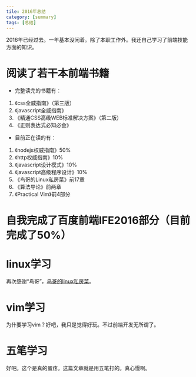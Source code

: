 ```yaml
---
tile: 2016年总结
category: [summary]
tags: [总结]
---
```


2016年已经过去。一年基本没闲着。除了本职工作外。我还自己学习了前端技能方面的知识。

# 阅读了若干本前端书籍

* 完整读完的书籍有：
1. 《css全威指南》（第三版）
2. 《javascript全威指南》
3. 《精通CSS高级WEB标准解决方案》（第二版）
4. 《正则表达式必知必会》

* 目前正在读的有：
1. 《nodejs权威指南》50%
2. 《http权威指南》10%
3. 《javascript设计模式》10%
4. 《javascript高级程序设计》10%
5. 《鸟哥的Linux私房菜》前17章
6. 《算法导论》前两章
7. 《Practical Vim》前4部分

# 自我完成了百度前端IFE2016部分（目前完成了50%）

# linux学习

再次感谢“鸟哥”，[鸟哥的linux私房菜](http://linux.vbird.org/)。

# vim学习

为什要学习vim？好吧，我只是觉得好玩。不过前端开发无所谓了。

# 五笔学习

好吧。这个是真的蛋疼。这篇文章就是用五笔打的。真心慢啊。


